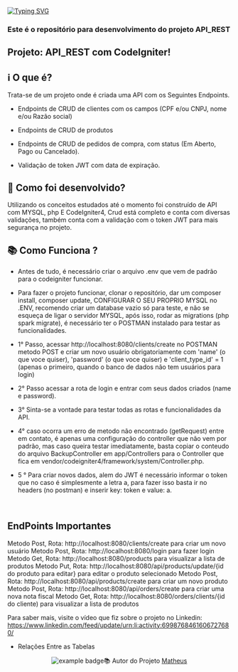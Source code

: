 
[![Typing SVG](https://readme-typing-svg.herokuapp.com/?lines=Welcome+To+My+GitHub;Project+API_REST+Author+Matheus;Please+Feel+Free+To+Contact+Me)](https://git.io/typing-svg)

### Este é o repositório para desenvolvimento do projeto API_REST

## Projeto: API_REST com CodeIgniter!

## ℹ️ O que é?

Trata-se de um projeto onde é criada uma API com os Seguintes Endpoints.
- Endpoints de CRUD de clientes com os campos (CPF e/ou CNPJ, nome e/ou Razão social)

- Endpoints de CRUD de produtos

- Endpoints de CRUD de pedidos de compra, com status (Em Aberto, Pago ou Cancelado).

- Validação de token JWT com data de expiração.

## 🔧 Como foi desenvolvido? 
Utilizando os conceitos estudados até o momento foi construído de API com MYSQL, php E CodeIgniter4, Crud está completo e conta com diversas validações, também conta com a validação com o token JWT para mais segurança no projeto.


## 📚 Como Funciona ?

- Antes de tudo, é necessário criar o arquivo .env que vem de padrão para o codeigniter funcionar.

- Para fazer o projeto funcionar, clonar o repositório, dar um composer install, composer update, CONFIGURAR O SEU PROPRIO MYSQL no .ENV, recomendo criar um database vazio só para teste, e não se esqueça de ligar o servidor MYSQL, após isso, rodar as migrations (php spark migrate), é necessário ter o POSTMAN instalado para testar as funcionalidades.

- 1° Passo, acessar http://localhost:8080/clients/create no POSTMAN metodo POST e criar um novo usuário obrigatoriamente com 'name' (o que voce quiser), 'password' (o que voce quiser) e 'client_type_id' = 1 (apenas o primeiro, quando o banco de dados não tem usuários para login)

- 2° Passo acessar a rota de login e entrar com seus dados criados (name e password).

- 3° Sinta-se a vontade para testar todas as rotas e funcionalidades da API.

- 4° caso ocorra um erro de metodo não encontrado (getRequest) entre em contato, é apenas uma configuração do controller que não vem por padrão, mas caso queira testar imediatamente, basta copiar o conteudo do arquivo BackupController em app/Controllers para o Controller que fica em vendor/codeigniter4/framework/system/Controller.php.

- 5 ° Para criar novos dados, alem do JWT é necessário informar o token que no caso é simplesmente a letra a, para fazer isso basta ir no headers (no postman) e inserir key: token e value: a.
<br/>

## EndPoints Importantes
Metodo Post, Rota: http://localhost:8080/clients/create  para criar um novo usuário
Metodo Post, Rota: http://localhost:8080/login para fazer login
Metodo Get, Rota: http://localhost:8080/products para visualizar a lista de produtos
Metodo Put, Rota: http://localhost:8080/api/products/update/{id do produto para editar} para editar o produto selecionado
Metodo Post, Rota: http://localhost:8080/api/products/create  para criar um novo produto
Metodo Post, Rota: http://localhost:8080/api/orders/create para criar uma nova nota fiscal
Metodo Get, Rota: http://localhost:8080/orders/clients/{id do cliente) para visualizar a lista de produtos

Para saber mais, visite o vídeo que fiz sobre o projeto no Linkedin: https://www.linkedin.com/feed/update/urn:li:activity:6998768461606727680/

- Relações Entre as Tabelas

<p align="center">
     <img src="https://i.postimg.cc/PJCNHq0h/Relacoes-Entre-As-Tabelas.png[Relacoes-Entre-As-Tabelas.png](https://postimg.cc/q6dpXpkZ)"  alt="example badge" style="vertical-align:top margin:6px 4px>
</p>

<br/><br/><br/><br/><br/><br/><br/>

## 📚 Autor do Projeto [Matheus](https://www.linkedin.com/in/matheussan/)

